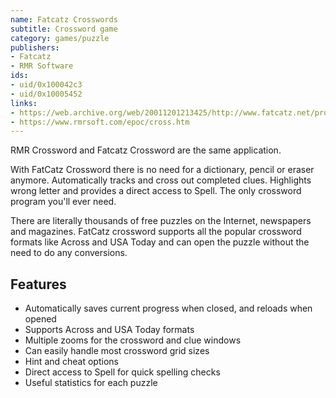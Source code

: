 ```yaml
---
name: Fatcatz Crosswords
subtitle: Crossword game
category: games/puzzle
publishers:
- Fatcatz
- RMR Software
ids:
- uid/0x100042c3
- uid/0x10005452
links: 
- https://web.archive.org/web/20011201213425/http://www.fatcatz.net/products/fcrossword/index.php
- https://www.rmrsoft.com/epoc/cross.htm
---
```



RMR Crossword and Fatcatz Crossword are the same application.

With FatCatz Crossword there is no need for a dictionary, pencil or eraser anymore. Automatically tracks and cross out completed clues. Highlights wrong letter and provides a direct access to Spell. The only crossword program you'll ever need.

There are literally thousands of free puzzles on the Internet, newspapers and magazines. FatCatz crossword supports all the popular crossword formats like Across and USA Today and can open the puzzle without the need to do any conversions.

## Features

- Automatically saves current progress when closed, and reloads when opened
- Supports Across and USA Today formats
- Multiple zooms for the crossword and clue windows
- Can easily handle most crossword grid sizes
- Hint and cheat options
- Direct access to Spell for quick spelling checks
- Useful statistics for each puzzle